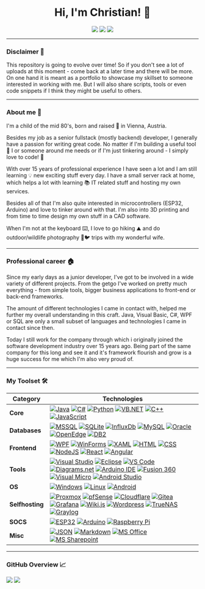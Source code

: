 <h1 align="center">Hi, I'm Christian! 👋</h1>

<!-- Links -->
<p align="center">
	<a href="https://www.xing.com/profile/Christian_Stangl084235"><img src="https://img.shields.io/badge/-Xing-006567?style=plastic&logo=xing&logoColor=white" /></a>
  <a href="https://stackoverflow.com/users/19284187/gishan86"><img src="https://img.shields.io/badge/-Stackoverflow-f48225?style=plastic&logo=Stackoverflow&logoColor=white" /></a>
  <a href="https://github.com/Gishan86"><img src="https://img.shields.io/badge/-Github-3a3a3a?style=plastic&logo=GitHub&logoColor=white" /></a>
</p>

--------------

<h3>Disclaimer 🚩</h3>
<p>
This repository is going to evolve over time!
So if you don't see a lot of uploads at this moment - come back at a later time and there will be more.
On one hand it is meant as a portfolio to showcase my skillset to someone interested in working with me.
But I will also share scripts, tools or even code snippets if I think they might be useful to others.
</p>

--------------

<!-- About me -->
<h3>About me 🧔</h3>
<p>
I'm a child of the mid 80's, born and raised 🍼 in Vienna, Austria.

Besides my job as a senior fullstack (mostly backend) developer, I generally have a passion for writing great code.
No matter if I'm building a useful tool 🔨 I or someone around me needs or if I'm just tinkering around - I simply love to code! 💖

With over 15 years of professional experience I have seen a lot and I am still learning 💡 new exciting stuff every day.
I have a small server rack at home, which helps a lot with learning 📚 IT related stuff and hosting my own services.
  
Besides all of that I'm also quite interested in microcontrollers (ESP32, Arduino) and love to tinker around with that.
I'm also into 3D printing and from time to time design my own stuff in a CAD software.

When I'm not at the keyboard ⌨️, I love to go hiking ⛰️ and do outdoor/wildlife photography 📸🐦 trips with my wonderful wife.
</p>

-------------

<!-- Professsional work -->
<h3>Professional career 🏠</h3>
<p>
Since my early days as a junior developer, I've got to be involved in a wide variety of different projects.
From the getgo I've worked on pretty much everything - from simple tools, bigger business applications to front-end or back-end frameworks.

The amount of different technologies I came in contact with, helped me further my overall understanding in this craft.
Java, Visual Basic, C#, WPF or SQL are only a small subset of languages and technologies I came in contact since then.

Today I still work for the company through which i originally joined the software development industry over 15 years ago.
Being part of the same company for this long and see it and it's framework flourish and grow is a huge success for me which I'm also very proud of.
</p>

-------------

<!-- My Capabilities -->
<h3>My Toolset 🛠️</h3>
<p>
  
| **Category** | **Technologies** | 
| - | - | 
|  **Core** | [![Java](https://img.shields.io/badge/Java--d4af37?logo=openjdk&style=plastic&labelColor=5382a1 "15+ years of professional experience")](https://openjdk.java.net) [![C#](https://img.shields.io/badge/C%23--d4af37?logo=csharp&style=plastic&labelColor=239120 "15+ years of professional experience")](https://docs.microsoft.com/dotnet/csharp) [![Python](https://img.shields.io/badge/Python--silver?logo=python&style=plastic&labelColor=1e4260&logoColor=FFFFFF "Mostly hobby projects")](https://www.python.org) [![VB.NET](https://img.shields.io/badge/VB.NET--silver?logo=dotnet&style=plastic&labelColor=9013FE "Used it professionally (a long time ago)")](https://docs.microsoft.com/en-us/dotnet/visual-basic/) [![C++](https://img.shields.io/badge/C%2B%2B--bf8970?logo=dotnet&style=plastic&labelColor=00599C "Hobby projects / Arduino)")](https://www.w3schools.com/CPP) [![JavaScript](https://img.shields.io/badge/JavaScript--bf8970?logo=javascript&style=plastic&labelColor=f7de1e&logoColor=FFFFFF "Hobby use (only a few times)")](https://www.w3schools.com/js/) |
|  **Databases** | [![MSSQL](https://img.shields.io/badge/MSSQL--d4af37?logo=microsoftsqlserver&style=plastic&labelColor=CC2927 "15+ years of professional experience (incl some administration)")](https://www.microsoft.com/sql-server) [![SQLite](https://img.shields.io/badge/SQLite--silver?logo=sqlite&style=plastic&labelColor=044a63 "Hobby projects")](https://www.sqlite.org) [![InfluxDb](https://img.shields.io/badge/InfluxDb--silver?logo=influxdb&style=plastic&labelColor=030a29&logoColor=FFFFFF "Hobby projects")](https://www.influxdata.com) [![MySQL](https://img.shields.io/badge/MySQL--silver?logo=mysql&style=plastic&labelColor=00728b&logoColor=FFFFFF "Hobby projects")](https://www.mysql.com)  [![Oracle](https://img.shields.io/badge/Oracle--bf8970?logo=oracle&style=plastic&labelColor=cc5c4b "Some professional use")](https://www.oracle.com) [![OpenEdge](https://img.shields.io/badge/OpenEdge--bf8970?logo=progress&style=plastic&labelColor=5ce500&logoColor=FFFFFF "Some professional use")](https://www.progress.com/openedge) [![DB2](https://img.shields.io/badge/DB2--bf8970?logo=ibm&style=plastic&labelColor=052FAD "Used it professionally (a long time ago)")](https://www.ibm.com/products/db2-database) |
|  **Frontend** | [![WPF](https://img.shields.io/badge/WPF--d4af37?logo=windows&style=plastic&labelColor=1e9ef4 "Professionally and hobby")](https://docs.microsoft.com/en-us/dotnet/desktop/wpf) [![WinForms](https://img.shields.io/badge/WinForms--silver?logo=windows&style=plastic&labelColor=1e9ef4 "Professional use (a long time ago)")](https://docs.microsoft.com/en-us/dotnet/desktop/winforms/) [![XAML](https://img.shields.io/badge/XAML--silver?logo=xaml&style=plastic&labelColor=0C54C2&logoColor=FFFFFF "Professional and hobby projects")](https://docs.microsoft.com/dotnet/desktop/wpf/xaml) [![HTML](https://img.shields.io/badge/HTML--silver?logo=html5&style=plastic&labelColor=67b7d6&logoColor=FFFFFF "Mostly hobby projects")](https://www.w3schools.com/html) [![CSS](https://img.shields.io/badge/CSS--bf8970?logo=css3&style=plastic&labelColor=1572B6&logoColor=FFFFFF "Mostly hobby projects")](https://www.w3schools.com/css) [![NodeJS](https://img.shields.io/badge/NodeJS--bf8970?logo=nodedotjs&style=plastic&labelColor=6da55f&logoColor=FFFFFF "Some hobby use")](https://nodejs.org) [![React](https://img.shields.io/badge/React--bf8970?logo=react&style=plastic&labelColor=61dafb&logoColor=FFFFFF "Some hobby use")](https://reactjs.org) [![Angular](https://img.shields.io/badge/Angular--bf8970?logo=angular&style=plastic&labelColor=dd0030&logoColor=FFFFFF "Some hobby use")](https://angular.io) |
|  **Tools** | [![Visual Studio](https://img.shields.io/badge/Visual%20Studio--d4af37?logo=visualstudio&style=plastic&labelColor=9013FE&logoColor=FFFFFF "My favorite environment")](https://visualstudio.com) [![Eclipse](https://img.shields.io/badge/Eclipse--d4af37?logo=eclipse&style=plastic&labelColor=433481&logoColor=FFFFFF "15+ years of professional experience")](https://www.eclipse.org) [![VS Code](https://img.shields.io/badge/VS%20Code--d4af37?logo=visualstudiocode&style=plastic&labelColor=9013FE&logoColor=FFFFFF "My second favorite environment")](https://code.visualstudio.com) [![Diagrams.net](https://img.shields.io/badge/Diagrams.net--d4af37?logo=visualstudio&style=plastic&labelColor=f08605&logoColor=FFFFFF "Documentation for hobby and professional projects")](https://www.diagrams.net) [![Arduino IDE](https://img.shields.io/badge/Arduino%20IDE--silver?logo=arduino&style=plastic&labelColor=008284&logoColor=FFFFFF "Hobby projects")](https://www.arduino.cc/en/software) [![Fusion 360](https://img.shields.io/badge/Fusion%20360--silver?logo=androidstudio&style=plastic&labelColor=d1802f&logoColor=FFFFFF "Hobby projects (3D printing)")](https://www.autodesk.de/products/fusion-360) [![Visual Micro](https://img.shields.io/badge/Visual%20Micro--bf8970?logo=visualstudio&style=plastic&labelColor=85be43&logoColor=FFFFFF "Hobby projects")](https://www.visualmicro.com) [![Android Studio](https://img.shields.io/badge/Android%20Studio--bf8970?logo=androidstudio&style=plastic&labelColor=3ddc85&logoColor=FFFFFF "Some hobby projects")](https://developer.android.com/studio) |
|  **OS** | [![Windows](https://img.shields.io/badge/Windows--d4af37?logo=windows&style=plastic&labelColor=1e9ef4&logoColor=FFFFFF "User ever since Windows 3.11")](https://www.microsoft.com/windows) [![Linux](https://img.shields.io/badge/Linux--silver?logo=linux&style=plastic&labelColor=185886&logoColor=FFFFFF "Started using Debian & Ubuntu in my homelab in 2019")](https://www.linux.org) [![Android](https://img.shields.io/badge/Android--silver?logo=android&style=plastic&labelColor=9fbe37&logoColor=FFFFFF "Except once I exclusively had Android phones in the past")](https://www.android.com) |
|  **Selfhosting** | [![Proxmox](https://img.shields.io/static/v1?label=&message=Proxmox&color=e56f00&logo=proxmox&logoColor=FFFFFF&style=plastic "Hypervisor in my homelab (Debian based)")](https://www.proxmox.com) [![pfSense](https://img.shields.io/static/v1?label=&message=pfSense&color=070263&logo=pfsense&logoColor=FFFFFF&style=plastic "Router/Firewall in my homelab")](https://www.pfsense.org) [![Cloudflare](https://img.shields.io/static/v1?label=&message=Cloudflare&color=F38020&logo=cloudflare&logoColor=FFFFFF&style=plastic "DNS provider")](https://www.cloudflare.com) [![Gitea](https://img.shields.io/static/v1?label=&message=Gitea&color=609926&logo=gitea&logoColor=FFFFFF&style=plastic "Basis for my selfhosted Git repository")](https://gitea.io) [![Grafana](https://img.shields.io/static/v1?label=&message=Grafana&color=f2771f&logo=grafana&logoColor=FFFFFF&style=plastic "Homelab use")](https://grafana.com) [![Wiki.js](https://img.shields.io/static/v1?label=&message=Wiki.js&color=b7e0f7&logo=wikidotjs&logoColor=FFFFFF&style=plastic "Personal Knowledgebase and Documentation plattform in my homelab")](https://js.wiki) [![Wordpress](https://img.shields.io/static/v1?label=&message=Wordpress&color=0074aa&logo=wordpress&logoColor=FFFFFF&style=plastic "Some hobby use")](https://wordpress.org) [![TrueNAS](https://img.shields.io/static/v1?label=&message=TrueNAS&color=0095d5&logo=truenas&logoColor=FFFFFF&style=plastic "Some hobby use")](https://www.truenas.com) [![Graylog](https://img.shields.io/static/v1?label=&message=Graylog&color=FF3633&logo=graylog&logoColor=FFFFFF&style=plastic "Used it for some time in my homelab")](https://www.graylog.org) |
|  **SOCS** | [![ESP32](https://img.shields.io/static/v1?label=&message=ESP32&color=e7352c&logo=espressif&logoColor=FFFFFF&style=plastic "Hobby projects")](https://www.espressif.com/en/products/socs/esp32) [![Arduino](https://img.shields.io/static/v1?label=&message=Arduino&color=008284&logo=arduino&logoColor=FFFFFF&style=plastic "Hobby projects")](https://www.arduino.cc) [![Raspberry Pi](https://img.shields.io/static/v1?label=&message=Raspberry%20Pi&color=cd2356&logo=raspberrypi&logoColor=FFFFFF&style=plastic "Hobby projects")](https://www.raspberrypi.com) |
|  **Misc** | [![JSON](https://img.shields.io/static/v1?label=&message=JSON&color=424242&logo=json&logoColor=FFFFFF&style=plastic "Professional & hobby projects")](https://www.json.org/) [![Markdown](https://img.shields.io/static/v1?label=&message=Markdown&color=000000&logo=markdown&logoColor=FFFFFF&style=plastic "Hobby projects")](https://markdownguide.org) [![MS Office](https://img.shields.io/static/v1?label=&message=MS%20Office&color=D83B01&logo=microsoftoffice&logoColor=FFFFFF&style=plastic "Professional & hobby use")](https://www.office.com/) [![MS Sharepoint](https://img.shields.io/static/v1?label=&message=MS%20Sharepoint&color=0078D4&logo=microsoftsharepoint&logoColor=FFFFFF&style=plastic "Limited experience")](https://www.office.com/) |
</p>

--------------

<h3>GitHub Overview 📈</h3>
<p>
  <img src="https://github-readme-stats.vercel.app/api/top-langs?username=Gishan86&theme=dark&hide_border=true&bg_color=00000000&title_color=C9D1D9&text_color=C9D1D9"/>
  <img src="https://github-readme-stats.vercel.app/api?username=Gishan86&show_icons=true&theme=dark&hide_border=true&bg_color=00000000&title_color=C9D1D9&text_color=C9D1D9"/>
</p>

<!--
Repo Highlights
<img src="https://github-readme-stats.vercel.app/api/pin/?username=zluvsand&repo=github_profile"/>

- 🔭 I’m currently working on 
- 🌱 I’m currently learning a lot of new tech stuff
- 💬 Ask me about ...
- 📫 How to reach me: ...
-->
